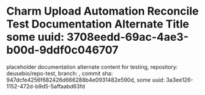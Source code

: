 # Charm Upload Automation Reconcile Test Documentation Alternate Title some uuid: 3708eedd-69ac-4ae3-b00d-9ddf0c046707
 placeholder documentation alternate content for testing,  repository: deusebio/repo-test,  branch: ,  commit sha: 947dcfe4256f682426d666288b4e0931482e590d,  some uuid: 3a3ee126-1152-472d-b9d5-5affaabd63fd
